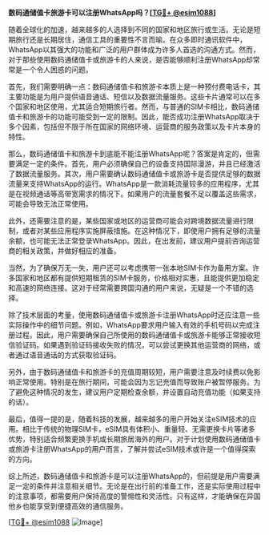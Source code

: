 **数码通储值卡旅游卡可以注册WhatsApp吗？[[TG💪+ @esim1088](https://t.me/s/esim1088)]**

随着全球化的加速，越来越多的人选择到不同的国家和地区旅行或生活。无论是短期旅行还是长期居住，通信工具的重要性不言而喻。在众多即时通讯软件中，WhatsApp以其强大的功能和广泛的用户群体成为许多人首选的沟通方式。然而，对于那些使用数码通储值卡或旅游卡的人来说，是否能够顺利注册WhatsApp却常常是一个令人困惑的问题。

首先，我们需要明确一点：数码通储值卡和旅游卡本质上是一种预付费电话卡，其主要功能是为用户提供语音通话、短信以及数据流量服务。这些卡片通常可以在多个国家和地区使用，尤其适合短期旅行者。然而，与普通的SIM卡相比，数码通储值卡和旅游卡的功能可能受到一定的限制。因此，能否成功注册WhatsApp取决于多个因素，包括但不限于所在国家的网络环境、运营商的服务政策以及卡片本身的特性。

那么，数码通储值卡和旅游卡到底能不能注册WhatsApp呢？答案是肯定的，但需要满足一定的条件。首先，用户必须确保自己的设备支持国际漫游，并且已经激活了数据流量服务。其次，用户需要确认数码通储值卡或旅游卡是否提供足够的数据流量来支持WhatsApp的运行。WhatsApp是一款消耗流量较多的应用程序，尤其是在视频通话等高带宽需求的情况下。如果用户的流量套餐不足以覆盖这些需求，可能会导致无法正常使用。

此外，还需要注意的是，某些国家或地区的运营商可能会对跨境数据流量进行限制，或者对某些应用程序实施屏蔽措施。在这种情况下，即使用户拥有足够的流量余额，也可能无法正常登录WhatsApp。因此，在出发前，建议用户提前咨询运营商的相关政策，并做好相应的准备。

当然，为了确保万无一失，用户还可以考虑携带一张本地SIM卡作为备用方案。许多国家和地区都有提供短期租赁的SIM卡服务，价格相对实惠，且能提供更加稳定和高速的网络连接。这对于经常需要跨国沟通的用户来说，无疑是一个不错的选择。

除了技术层面的考量，使用数码通储值卡或旅游卡注册WhatsApp时还应注意一些实际操作中的细节问题。例如，WhatsApp要求用户输入有效的手机号码以完成注册过程。因此，用户需要确保自己所使用的数码通储值卡或旅游卡能够正常接收短信验证码。如果遇到验证码接收失败的情况，可以尝试更换其他运营商的网络，或者通过语音通话的方式获取验证码。

另外，由于数码通储值卡和旅游卡的充值周期较短，用户需要注意及时续费以免影响正常使用。特别是在旅行期间，可能会因为忘记充值而导致账户被暂停服务。为了避免这种情况的发生，建议用户定期检查余额，并设置自动充值功能（如果支持的话）。

最后，值得一提的是，随着科技的发展，越来越多的用户开始关注eSIM技术的应用。相比于传统的物理SIM卡，eSIM具有体积小、重量轻、无需更换卡片等诸多优势，特别适合频繁更换手机或长期旅居海外的用户。对于计划使用数码通储值卡或旅游卡注册WhatsApp的用户而言，了解并尝试eSIM技术或许是一个值得探索的方向。

综上所述，数码通储值卡和旅游卡是可以注册WhatsApp的，但前提是用户需要满足一定的条件并注意相关细节。无论是在出行前的准备工作，还是实际使用过程中的注意事项，都需要用户保持高度的警惕性和灵活性。只有这样，才能确保在异国他乡也能享受到便捷高效的通信服务。

[[TG💪+ @esim1088](https://t.me/s/esim1088) ![Image](https://i.postimg.cc/4NQfJmqS/Snipaste-2025-05-13-00-14-12.png)]